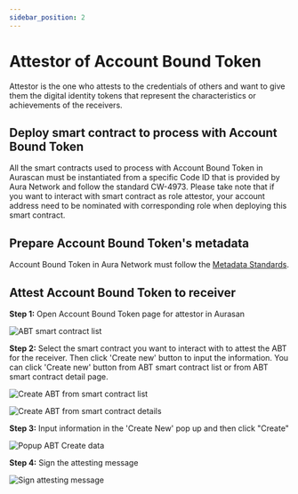 ```yaml
---
sidebar_position: 2
---
```


# Attestor of Account Bound Token

Attestor is the one who attests to the credentials of others and want to give them the digital identity tokens that represent the characteristics or achievements of the receivers.

## Deploy smart contract to process with Account Bound Token

All the smart contracts used to process with Account Bound Token in Aurascan must be instantiated from a specific Code ID that is provided by Aura Network and follow the standard CW-4973. Please take note that if you want to interact with smart contract as role attestor, your account address need to be nominated with corresponding role when deploying this smart contract. 

## Prepare Account Bound Token's metadata

Account Bound Token in Aura Network must follow the [Metadata Standards](https://docs.opensea.io/docs/metadata-standards).

## Attest Account Bound Token to receiver

**Step 1:** Open Account Bound Token page for attestor in Aurasan

![ABT smart contract list](/img/aurascan/Advanced_topic_ABT_attestor_1.png)

**Step 2:** Select the smart contract you want to interact with to attest the ABT for the receiver. Then click 'Create new' button to input the information.
You can click 'Create new' button from ABT smart contract list or from ABT smart contract detail page.

![Create ABT from smart contract list](/img/aurascan/Advanced_topic_ABT_attestor_2_1.png)

![Create ABT from smart contract details](/img/aurascan/Advanced_topic_ABT_attestor_2_2.png)

**Step 3:** Input information in the 'Create New' pop up and then click "Create"

![Popup ABT Create data](/img/aurascan/Advanced_topic_ABT_attestor_3.png)

**Step 4:** Sign the attesting message

![Sign attesting message](/img/aurascan/Advanced_topic_ABT_attestor_4.png)
